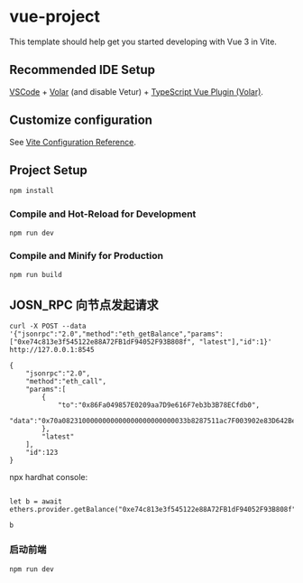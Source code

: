 # vue-project

This template should help get you started developing with Vue 3 in Vite.

## Recommended IDE Setup

[VSCode](https://code.visualstudio.com/) + [Volar](https://marketplace.visualstudio.com/items?itemName=johnsoncodehk.volar) (and disable Vetur) + [TypeScript Vue Plugin (Volar)](https://marketplace.visualstudio.com/items?itemName=johnsoncodehk.vscode-typescript-vue-plugin).

## Customize configuration

See [Vite Configuration Reference](https://vitejs.dev/config/).

## Project Setup

```sh
npm install
```

### Compile and Hot-Reload for Development

```sh
npm run dev
```

### Compile and Minify for Production

```sh
npm run build
```

## JOSN_RPC 向节点发起请求

```
curl -X POST --data '{"jsonrpc":"2.0","method":"eth_getBalance","params":["0xe74c813e3f545122e88A72FB1dF94052F93B808f", "latest"],"id":1}' http://127.0.0.1:8545
```



```
{
    "jsonrpc":"2.0",
    "method":"eth_call",
    "params":[
        {
            "to":"0x86Fa049857E0209aa7D9e616F7eb3b3B78ECfdb0",
            "data":"0x70a0823100000000000000000000000033b8287511ac7F003902e83D642Be4603afCd876"
        },
        "latest"
    ],
    "id":123
}
```


npx hardhat console:

```

let b = await ethers.provider.getBalance("0xe74c813e3f545122e88A72FB1dF94052F93B808f")

b
```


### 启动前端
```
npm run dev
```
